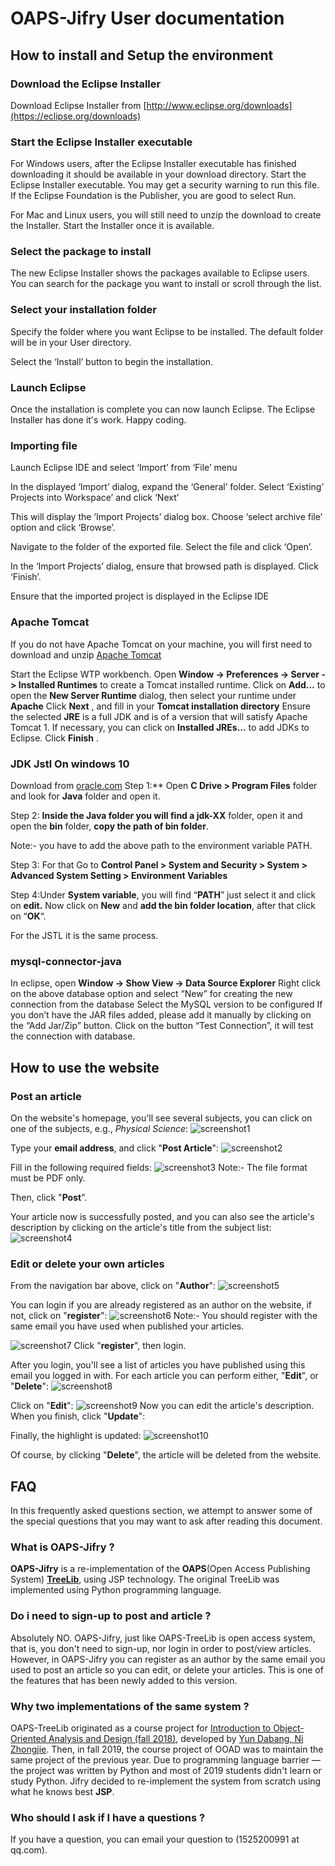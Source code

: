 # OAPS-Jifry User documentation


## How to install and Setup the environment
### Download the Eclipse Installer

Download Eclipse Installer from  [http://www.eclipse.org/downloads](https://eclipse.org/downloads) 

### Start the Eclipse Installer executable

For Windows users, after the Eclipse Installer executable has finished downloading it should be available in your download directory. Start the Eclipse Installer executable. You may get a security warning to run this file. If the Eclipse Foundation is the Publisher, you are good to select Run.

For Mac and Linux users, you will still need to unzip the download to create the Installer. Start the Installer once it is available.

### Select the package to install

The new Eclipse Installer shows the packages available to Eclipse users. You can search for the package you want to install or scroll through the list.

### Select your installation folder

Specify the folder where you want Eclipse to be installed. The default folder will be in your User directory.

Select the ‘Install’ button to begin the installation.

### Launch Eclipse

Once the installation is complete you can now launch Eclipse. The Eclipse Installer has done it's work. Happy coding.

### Importing file
Launch Eclipse IDE and select ‘Import’ from ‘File’ menu

In the displayed ‘Import’ dialog, expand the ‘General’ folder. Select ‘Existing’ Projects into Workspace’ and click ‘Next’

This will display the ‘Import Projects’ dialog box. Choose ‘select archive file’ option and click ‘Browse’.

Navigate to the folder of the exported file. Select the file and click ‘Open’.

In the ‘Import Projects’ dialog, ensure that browsed path is displayed. Click ‘Finish’.

Ensure that the imported project is displayed in the Eclipse IDE

### Apache Tomcat

If you do not have Apache Tomcat on your machine, you will first need to download and unzip [Apache Tomcat](http://jakarta.apache.org/tomcat/)

 Start the Eclipse WTP workbench.
Open  **Window -> Preferences -> Server -> Installed Runtimes** to create a Tomcat installed runtime.
Click on  **Add...**  to open the  **New Server Runtime**  dialog, then select your runtime under  **Apache**
Click **Next** , and fill in your **Tomcat installation directory** 
Ensure the selected **JRE** is a full JDK and is of a version that will satisfy Apache Tomcat 1.  If necessary, you can click on  **Installed JREs...**  to add JDKs to Eclipse.
Click  **Finish**  .

### JDK  Jstl On windows 10
Download from [oracle.com](https://www.oracle.com/technetwork/java/javase/downloads/index.html)
Step 1:**  Open  **C Drive > Program Files**  folder and look for  **Java** folder and open it.

Step 2:  **Inside the Java folder you will find a jdk-XX** folder, open it and open the  **bin** folder,  **copy the path of bin folder**.

Note:- you have to add the above path to the environment variable PATH.

Step 3:  For that Go to **Control Panel > System and Security > System > Advanced System Setting > Environment Variables**

Step 4:Under **System variable**, you will find “**PATH**” just select it and click on **edit.** Now click on **New** and **add the bin folder location**, after that click on “**OK**“.

For the JSTL it is the same process.

### mysql-connector-java

In eclipse, open **Window -> Show View -> Data Source Explorer**
Right click on the above database option and select “New” for creating the new connection from the database
Select the MySQL version to be configured
If you don’t have the JAR files added, please add it manually by clicking on the “Add Jar/Zip” button.
Click on the button “Test Connection”, it will test the connection with database.

## How to use the website
### Post an article
On the website's homepage, you'll see several subjects, you can click on one of the subjects, e.g., *Physical Science*:
![screenshot1](https://raw.githubusercontent.com/lanlab-org/OAPS-Jifry/master/Documents/screenshots/s1.png)

Type your **email address**, and click "**Post Article**":
![screenshot2](https://raw.githubusercontent.com/lanlab-org/OAPS-Jifry/master/Documents/screenshots/s2.png)

Fill in the following required fields:
![screenshot3](https://raw.githubusercontent.com/lanlab-org/OAPS-Jifry/master/Documents/screenshots/s3.png)
Note:- The file format must be PDF only.

Then, click "**Post**".

Your article now is successfully posted, and you can also see the article's description by clicking on the article's title from the subject list:
![screenshot4](https://raw.githubusercontent.com/lanlab-org/OAPS-Jifry/master/Documents/screenshots/s4.png)

### Edit or delete your own articles
From the navigation bar above, click on "**Author**":
![screenshot5](https://raw.githubusercontent.com/lanlab-org/OAPS-Jifry/master/Documents/screenshots/s5.png)

You can login if you are already registered as an author on the website, if not, click on "**register**":
![screenshot6](https://raw.githubusercontent.com/lanlab-org/OAPS-Jifry/master/Documents/screenshots/s6.png)
Note:- You should register with the same email you have used when published your articles.

![screenshot7](https://raw.githubusercontent.com/lanlab-org/OAPS-Jifry/master/Documents/screenshots/s7.png)
Click "**register**", then login.

After you login, you'll see a list of articles you have published using this email you logged in with. For each article you can perform either, "**Edit**", or "**Delete**":
![screenshot8](https://raw.githubusercontent.com/lanlab-org/OAPS-Jifry/master/Documents/screenshots/s8.png)

Click on "**Edit**":
![screenshot9](https://raw.githubusercontent.com/lanlab-org/OAPS-Jifry/master/Documents/screenshots/s9.png)
Now you can edit the article's description.
When you finish, click "**Update**":

Finally, the highlight is updated:
![screenshot10](https://raw.githubusercontent.com/lanlab-org/OAPS-Jifry/master/Documents/screenshots/s10.png)

Of course, by clicking "**Delete**", the article will be deleted from the website.

## FAQ
In this frequently asked questions section, we attempt to answer some of the special questions that you may want to ask after reading this document.
### What is OAPS-Jifry ?
**OAPS-Jifry** is a re-implementation of the **OAPS**(Open Access Publishing System)  **[TreeLib](https://github.com/youmowang/zjnuservice)**, using JSP technology. The original TreeLib was implemented using Python programming language.
### Do i need to sign-up to post and article ?
Absolutely NO.
OAPS-Jifry, just like OAPS-TreeLib is open access system, that is, you don't need to sign-up, nor login in order to post/view articles. However, in OAPS-Jifry you can register as an author by the same email you used to post an article so you can edit, or delete your articles. This is one of the features that has been newly added to this version.
### Why two implementations of the same system ?
OAPS-TreeLib originated as a course project for [Introduction to Object-Oriented Analysis and Design (fall 2018)](http://lanlab.org/course/2018f/oo/project_description.pdf), developed by [Yun Dabang, Ni Zhongjie](http://118.25.96.118/gsrycloud/TreeLib/). Then, in fall 2019, the course project of OOAD was to maintain the same project of the previous year. Due to programming language barrier — the project was written by Python and most of 2019 students didn't learn or study Python. Jifry decided to re-implement the system from scratch using what he knows best **JSP**.
### Who should I ask if I have a questions ?
If you have a question, you can email your question to (1525200991 at qq.com).

